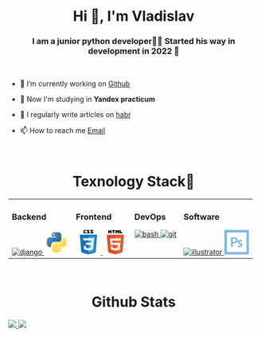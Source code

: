 <h1 align="center">Hi 👋, I'm Vladislav</h1>
<h3 align="center">I am a junior python developer👨‍💻 Started his way in development in 2022 🚀</h3>
<br/>
  

- 🔭 I’m currently working on [Github](https://github.com/konstantunovv)  
  
- 🌱 Now I'm studying in **Yandex practicum**

- 📝 I regularly write articles on [habr](https://habr.com/ru/users/Ikace/)

- 📫 How to reach me [Email](vk.konstantunov@yandex.ru)

<br/>

<h1 align="center">Texnology Stack🚀</h1>
<table><tr><td valign="top" height="33">
  
### Backend
<div align="center"> 
<a href="https://www.djangoproject.com/" target="_blank" rel="noreferrer"> <img src="https://cdn.worldvectorlogo.com/logos/django.svg" alt="django" width="50" height="50"/> </a> <a href="https://www.python.org" target="_blank" rel="noreferrer"> <img src="https://raw.githubusercontent.com/devicons/devicon/master/icons/python/python-original.svg" alt="python" width="50" height="50"/> </a>
</div></td><td valign="top" height="33">
  
### Frontend
<div align="center">
  <a href="https://www.w3schools.com/css/" target="_blank" rel="noreferrer"> <img src="https://raw.githubusercontent.com/devicons/devicon/master/icons/css3/css3-original-wordmark.svg" alt="css3" width="50" height="50"/> </a> <a href="https://www.w3.org/html/" target="_blank" rel="noreferrer"> <img src="https://raw.githubusercontent.com/devicons/devicon/master/icons/html5/html5-original-wordmark.svg" alt="html5" width="50" height="50"/> </a>
</div></td><td valign="top" height="33">
  
### DevOps
<div align="center">
  <a href="https://www.gnu.org/software/bash/" target="_blank" rel="noreferrer"> <img src="https://www.vectorlogo.zone/logos/gnu_bash/gnu_bash-icon.svg" alt="bash" width="50" height="50"/> </a> <a href="https://git-scm.com/" target="_blank" rel="noreferrer"> <img src="https://www.vectorlogo.zone/logos/git-scm/git-scm-icon.svg" alt="git" width="50" height="50"/> </a>
</div></td><td valign="top" height="33">
  
 ### Software
<div align="center">
  <a href="https://www.adobe.com/in/products/illustrator.html" target="_blank" rel="noreferrer"> <img src="https://www.vectorlogo.zone/logos/adobe_illustrator/adobe_illustrator-icon.svg" alt="illustrator" width="50" height="50"/> </a> <a href="https://www.photoshop.com/en" target="_blank" rel="noreferrer"> <img src="https://raw.githubusercontent.com/devicons/devicon/master/icons/photoshop/photoshop-line.svg" alt="photoshop" width="50" height="50"/> </a>
</div></td></tr></table> 
<br/>
<h1 align="center">Github Stats</h1>
<div>
  <a href="https://github.com/konstantunovv">
    <img height="150em" src="https://github-readme-stats.vercel.app/api?username=konstantunovv&show_icons=true&theme=dark&include_all_commits=true&count_private=true"/>
    <img height="150em" src="https://github-readme-stats.vercel.app/api/top-langs/?username=konstantunovv&layout=compact&langs_count=7&theme=dark"/>
</div>

  


